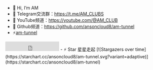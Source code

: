 - 👋 Hi, I’m AM
- 👀 Telegram交流群：https://t.me/AM_CLUBS
- 🌱 YouTube频道：https://youtube.com/@AM_CLUB
- 💞️ Github频道：https://github.com/ansoncloud8/am-tunnel
- ⚡<a href='https://github.com/ansoncloud8/am-tunnel' target='_blank'>am-tunnel</a>
<iframe src='https://ghbtns.com/github-btn.html?user=ansoncloud8&repo=am-tunnel&type=star&count=true&size=large' frameborder='0' scrolling='0' width='170' height='30' title='GitHub'></iframe>
- ⚡ Star 星星走起
[![Stargazers over time](https://starchart.cc/ansoncloud8/am-tunnel.svg?variant=adaptive)](https://starchart.cc/ansoncloud8/am-tunnel)

<!---
ansoncloud8/ansoncloud8 is a ✨ special ✨ repository because its `README.md` (this file) appears on your GitHub profile.
You can click the Preview link to take a look at your changes.
--->

